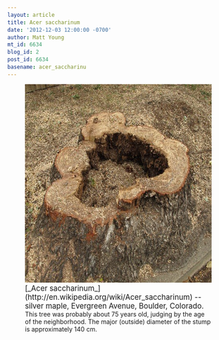 ```yaml
---
layout: article
title: Acer saccharinum
date: '2012-12-03 12:00:00 -0700'
author: Matt Young
mt_id: 6634
blog_id: 2
post_id: 6634
basename: acer_saccharinu
---
```

<figure>
<img src="/uploads/2012/IMG_3016MapleStump_600.JPG" alt="IMG_3016MapleStump_600.JPG" width="600" height="450" />
<figcaption markdown="span">
<big>[_Acer saccharinum_](http://en.wikipedia.org/wiki/Acer_saccharinum) -- silver maple, Evergreen Avenue, Boulder, Colorado.</big>  This tree was probably about 75 years old, judging by the age of the neighborhood.  The major (outside) diameter of the stump is approximately 140 cm.

</figcaption>
</figure>
